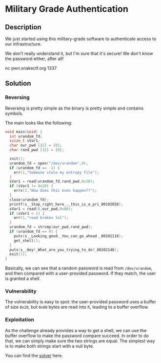 # Military Grade Authentication

## Description

We just started using this military-grade software to authenticate access to our infrastructure.

We don't really understand it, but I'm sure that it's secure! We don't know the password either, after all!

nc pwn.snakectf.org 1337

## Solution

### Reversing

Reversing is pretty simple as the binary is pretty simple and contains symbols.

The main looks like the following:

```c
void main(void) {
  int urandom_fd;
  ssize_t sVar1;
  char our_pwd [32] = {0};
  char rand_pwd [32] = {0};

  init();
  urandom_fd = open("/dev/urandom",0);
  if (urandom_fd == -1) {
    err(1,"Someone stole my entropy file");
  }
  sVar1 = read(urandom_fd,rand_pwd,0x20);
  if (sVar1 != 0x20) {
    errx(1,"How does this even happen??");
  }
  close(urandom_fd);
  printf(s__Stop_right_here_,_this_is_a_pri_00102058);
  sVar1 = read(0,our_pwd,0x80);
  if (sVar1 < 1) {
    err(1,"read broken lol");
  }
  urandom_fd = strcmp(our_pwd,rand_pwd);
  if (urandom_fd == 0) {
    puts(s__Looking_good._You_can_go_ahead._00102118);
    get_shell();
  }
  puts(s__Hey!_What_are_you_trying_to_do?_00102148);
  exit(1);
}
```

Basically, we can see that a random password is read from `/dev/urandom`, and then compared with a user-provided password. If they match, the user is granted a shell.

### Vulnerability

The vulnerability is easy to spot: the user-provided password uses a buffer of size `0x20`, but `0x80` bytes are read into it, leading to a buffer overflow.

### Exploitation

As the challenge already provides a way to get a shell, we can use the buffer overflow to make the password compare succeed. In order to do that, we can simply make sure the two strings are equal. The simplest way is to make both strings start with a null byte.

You can find the [solver](../solver/solve.py) here.
